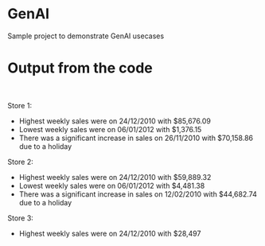 # GenAI
Sample project to demonstrate GenAI usecases



# Output from the code

<br>


Store 1:<br>
- Highest weekly sales were on 24/12/2010 with $85,676.09<br>
- Lowest weekly sales were on 06/01/2012 with $1,376.15<br>
- There was a significant increase in sales on 26/11/2010 with $70,158.86 due to a holiday<br>

Store 2:<br>
- Highest weekly sales were on 24/12/2010 with $59,889.32<br>
- Lowest weekly sales were on 06/01/2012 with $4,481.38<br>
- There was a significant increase in sales on 12/02/2010 with $44,682.74 due to a holiday<br>

Store 3:<br>
- Highest weekly sales were on 24/12/2010 with $28,497<br>
